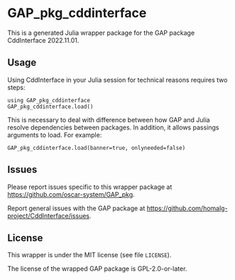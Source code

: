 # GAP_pkg_cddinterface

This is a generated Julia wrapper package for the GAP package CddInterface 2022.11.01.

## Usage

Using CddInterface in your Julia session for technical reasons requires two steps:

    using GAP_pkg_cddinterface
    GAP_pkg_cddinterface.load()

This is necessary to deal with difference between how GAP and Julia
resolve dependencies between packages. In addition, it allows passings
arguments to load. For example:

    GAP_pkg_cddinterface.load(banner=true, onlyneeded=false)

## Issues

Please report issues specific to this wrapper package at <https://github.com/oscar-system/GAP_pkg>.

Report general issues with the GAP package at <https://github.com/homalg-project/CddInterface/issues>.

## License

This wrapper is under the MIT license (see file `LICENSE`).

The license of the wrapped GAP package is GPL-2.0-or-later.
